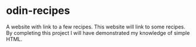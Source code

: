 # odin-recipes
A website with link to a few recipes.
This website will link to some recipes.
By completing this project I will have 
demonstrated my knowledge of simple HTML.